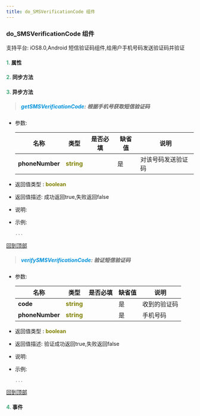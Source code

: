```yaml
---
title: do_SMSVerificationCode 组件
---
```


### do_SMSVerificationCode 组件

 支持平台: iOS8.0,Android
 短信验证码组件,给用户手机号码发送验证码并验证

#### <font color ='#40A977'>**1.**</font> 属性

#### <font color ='#40A977'>**2.**</font> 同步方法

#### <font color ='#40A977'>**3.**</font> 异步方法

>##### <font color ='#0092db'>**getSMSVerificationCode**</font>: 根据手机号获取短信验证码

- 参数:

  名称 | 类型 |是否必填|缺省值|说明
  ---- |-------------  |--------------|--------|------
  **phoneNumber** |<font color ='#808000'>**string**</font> |  | 是|对该号码发送验证码
- 返回值类型 : <font color ='#808000'>**boolean**</font>
- 返回值描述: 成功返回true,失败返回false
- 说明: 
- 示例:

  ```javascript
  ...

  ```

[回到顶部](#top)

>##### <font color ='#0092db'>**verifySMSVerificationCode**</font>: 验证短信验证码

- 参数:

  名称 | 类型 |是否必填|缺省值|说明
  ---- |-------------  |--------------|--------|------
  **code** |<font color ='#808000'>**string**</font> |  | 是|收到的验证码
  **phoneNumber** |<font color ='#808000'>**string**</font> |  | 是|手机号码
- 返回值类型 : <font color ='#808000'>**boolean**</font>
- 返回值描述: 验证成功返回true,失败返回false
- 说明: 
- 示例:

  ```javascript
  ...

  ```

[回到顶部](#top)


#### <font color ='#40A977'>**4.**</font> 事件


